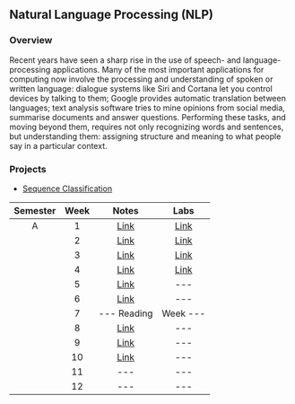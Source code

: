 ## Natural Language Processing (NLP)

### Overview
Recent years have seen a sharp rise in the use of speech- and language-processing applications.  Many of the most important applications for computing now involve the processing and understanding of spoken or written language: dialogue systems like Siri and Cortana let you control devices by talking to them; Google provides automatic translation between languages; text analysis software tries to mine opinions from social media, summarise documents and answer questions. Performing these tasks, and moving beyond them, requires not only recognizing words and sentences, but understanding them: assigning structure and meaning to what people say in a particular context.

### Projects

- [Sequence Classification](https://nbviewer.org/github/mughees-asif/postgraduate-artificial-intelligence/blob/master/Semester%20A/Natural%20Language%20Processing/projects/project1/180288337_final.ipynb)

| Semester   |      Week |  Notes | Labs |
|:----------:|:-------------:|:------:|:------:|
| A |  1 | [Link](https://github.com/mughees-asif/postgraduate-artificial-intelligence/tree/master/Semester%20A/Natural%20Language%20Processing/notes/Week%201) | [Link](https://github.com/mughees-asif/postgraduate-artificial-intelligence/tree/master/Semester%20A/Natural%20Language%20Processing/labs/Lab%201) |
|  |  2 | [Link](https://github.com/mughees-asif/postgraduate-artificial-intelligence/tree/master/Semester%20A/Natural%20Language%20Processing/notes/Week%202) | [Link](https://github.com/mughees-asif/postgraduate-artificial-intelligence/tree/master/Semester%20A/Natural%20Language%20Processing/labs/Lab%202) |
|  |  3 | [Link](https://github.com/mughees-asif/postgraduate-artificial-intelligence/tree/master/Semester%20A/Natural%20Language%20Processing/notes/Week%203) | [Link](https://github.com/mughees-asif/postgraduate-artificial-intelligence/tree/master/Semester%20A/Natural%20Language%20Processing/labs/Lab%203) |
|  |  4 | [Link](https://github.com/mughees-asif/postgraduate-artificial-intelligence/tree/master/Semester%20A/Natural%20Language%20Processing/notes/Week%204) | [Link](https://github.com/mughees-asif/postgraduate-artificial-intelligence/tree/master/Semester%20A/Natural%20Language%20Processing/labs/Lab%204) |
|  |  5 | [Link](https://github.com/mughees-asif/postgraduate-artificial-intelligence/tree/master/Semester%20A/Natural%20Language%20Processing/notes/Week%205) | --- |
|  |  6 | [Link](https://github.com/mughees-asif/postgraduate-artificial-intelligence/tree/master/Semester%20A/Natural%20Language%20Processing/notes/Week%206) | --- |
|  |  7 | --- Reading  | Week --- |
|  |  8 | [Link](https://github.com/mughees-asif/postgraduate-artificial-intelligence/tree/master/Semester%20A/Natural%20Language%20Processing/notes/Week%208) | --- |
|  |  9 | [Link](https://github.com/mughees-asif/postgraduate-artificial-intelligence/tree/master/Semester%20A/Natural%20Language%20Processing/notes/Week%209) | --- |
|  |  10 | [Link](https://github.com/mughees-asif/postgraduate-artificial-intelligence/tree/master/Semester%20A/Natural%20Language%20Processing/notes/Week%2010)  | --- |
|  |  11 | --- | --- |
|  |  12 | --- | --- |